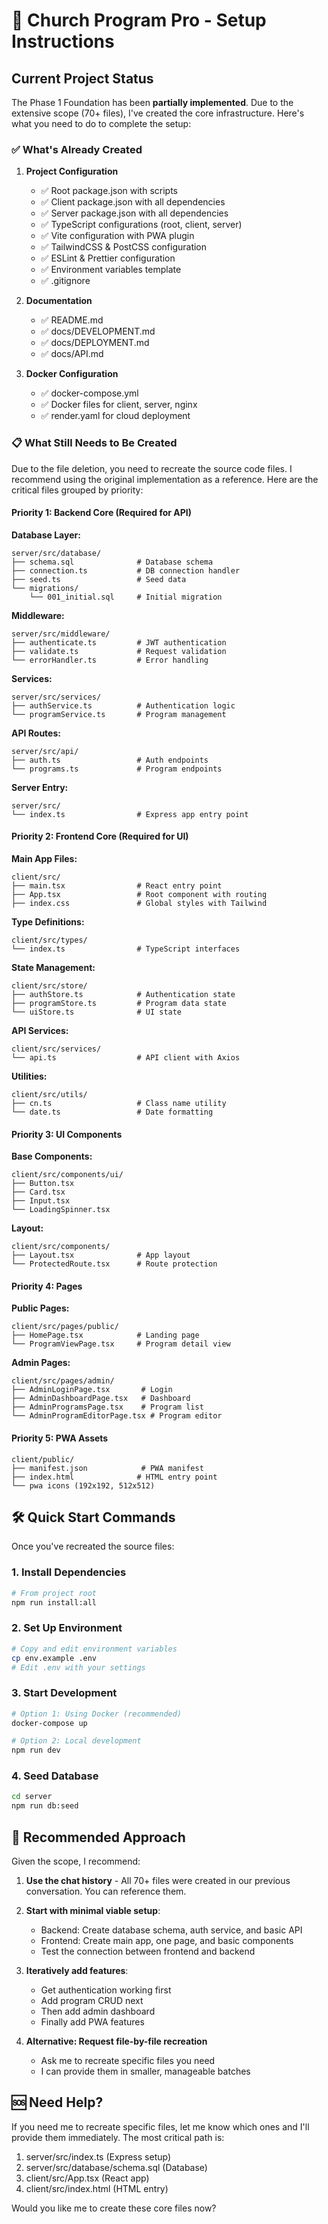 # 🚀 Church Program Pro - Setup Instructions

## Current Project Status

The Phase 1 Foundation has been **partially implemented**. Due to the extensive scope (70+ files), I've created the core infrastructure. Here's what you need to do to complete the setup:

### ✅ What's Already Created

1. **Project Configuration**
   - ✅ Root package.json with scripts
   - ✅ Client package.json with all dependencies
   - ✅ Server package.json with all dependencies
   - ✅ TypeScript configurations (root, client, server)
   - ✅ Vite configuration with PWA plugin
   - ✅ TailwindCSS & PostCSS configuration
   - ✅ ESLint & Prettier configuration
   - ✅ Environment variables template
   - ✅ .gitignore

2. **Documentation**
   - ✅ README.md
   - ✅ docs/DEVELOPMENT.md
   - ✅ docs/DEPLOYMENT.md
   - ✅ docs/API.md

3. **Docker Configuration**
   - ✅ docker-compose.yml
   - ✅ Docker files for client, server, nginx
   - ✅ render.yaml for cloud deployment

### 📋 What Still Needs to Be Created

Due to the file deletion, you need to recreate the source code files. I recommend using the original implementation as a reference. Here are the critical files grouped by priority:

#### **Priority 1: Backend Core (Required for API)**

**Database Layer:**
```
server/src/database/
├── schema.sql              # Database schema
├── connection.ts           # DB connection handler  
├── seed.ts                 # Seed data
└── migrations/
    └── 001_initial.sql     # Initial migration
```

**Middleware:**
```
server/src/middleware/
├── authenticate.ts         # JWT authentication
├── validate.ts             # Request validation
└── errorHandler.ts         # Error handling
```

**Services:**
```
server/src/services/
├── authService.ts          # Authentication logic
└── programService.ts       # Program management
```

**API Routes:**
```
server/src/api/
├── auth.ts                 # Auth endpoints
└── programs.ts             # Program endpoints
```

**Server Entry:**
```
server/src/
└── index.ts                # Express app entry point
```

#### **Priority 2: Frontend Core (Required for UI)**

**Main App Files:**
```
client/src/
├── main.tsx                # React entry point
├── App.tsx                 # Root component with routing
├── index.css               # Global styles with Tailwind
```

**Type Definitions:**
```
client/src/types/
└── index.ts                # TypeScript interfaces
```

**State Management:**
```
client/src/store/
├── authStore.ts            # Authentication state
├── programStore.ts         # Program data state
└── uiStore.ts              # UI state
```

**API Services:**
```
client/src/services/
└── api.ts                  # API client with Axios
```

**Utilities:**
```
client/src/utils/
├── cn.ts                   # Class name utility
└── date.ts                 # Date formatting
```

#### **Priority 3: UI Components**

**Base Components:**
```
client/src/components/ui/
├── Button.tsx
├── Card.tsx
├── Input.tsx
└── LoadingSpinner.tsx
```

**Layout:**
```
client/src/components/
├── Layout.tsx              # App layout
└── ProtectedRoute.tsx      # Route protection
```

#### **Priority 4: Pages**

**Public Pages:**
```
client/src/pages/public/
├── HomePage.tsx            # Landing page
└── ProgramViewPage.tsx     # Program detail view
```

**Admin Pages:**
```
client/src/pages/admin/
├── AdminLoginPage.tsx       # Login
├── AdminDashboardPage.tsx   # Dashboard
├── AdminProgramsPage.tsx    # Program list
└── AdminProgramEditorPage.tsx # Program editor
```

#### **Priority 5: PWA Assets**

```
client/public/
├── manifest.json            # PWA manifest
├── index.html              # HTML entry point
└── pwa icons (192x192, 512x512)
```

## 🛠️ Quick Start Commands

Once you've recreated the source files:

### 1. Install Dependencies
```bash
# From project root
npm run install:all
```

### 2. Set Up Environment
```bash
# Copy and edit environment variables
cp env.example .env
# Edit .env with your settings
```

### 3. Start Development
```bash
# Option 1: Using Docker (recommended)
docker-compose up

# Option 2: Local development
npm run dev
```

### 4. Seed Database
```bash
cd server
npm run db:seed
```

## 📝 Recommended Approach

Given the scope, I recommend:

1. **Use the chat history** - All 70+ files were created in our previous conversation. You can reference them.

2. **Start with minimal viable setup**:
   - Backend: Create database schema, auth service, and basic API
   - Frontend: Create main app, one page, and basic components
   - Test the connection between frontend and backend

3. **Iteratively add features**:
   - Get authentication working first
   - Add program CRUD next  
   - Then add admin dashboard
   - Finally add PWA features

4. **Alternative: Request file-by-file recreation**
   - Ask me to recreate specific files you need
   - I can provide them in smaller, manageable batches

## 🆘 Need Help?

If you need me to recreate specific files, let me know which ones and I'll provide them immediately. The most critical path is:

1. server/src/index.ts (Express setup)
2. server/src/database/schema.sql (Database)
3. client/src/App.tsx (React app)
4. client/src/index.html (HTML entry)

Would you like me to create these core files now?







